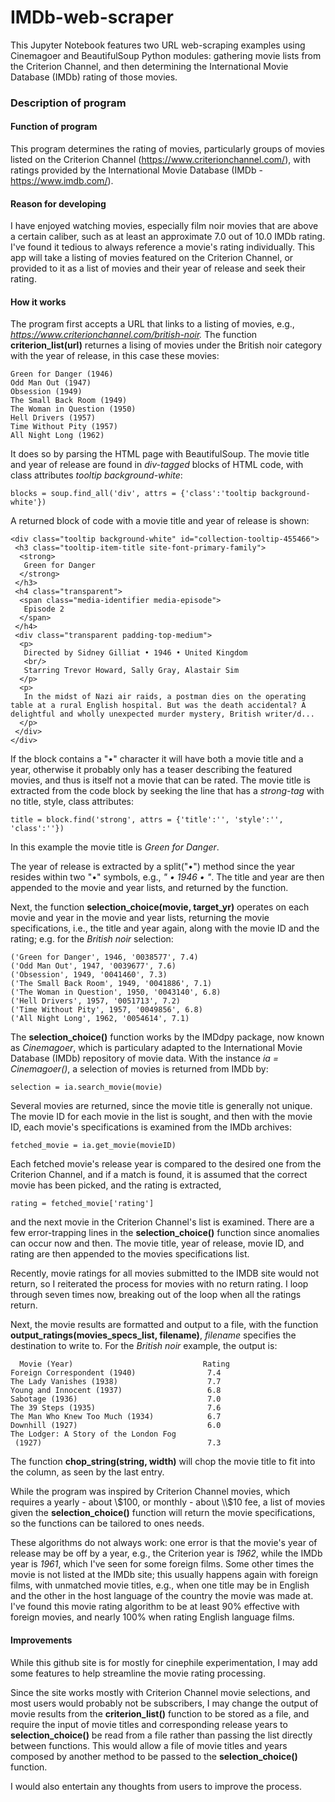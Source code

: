 # IMDb-web-scraper
This Jupyter Notebook features two URL web-scraping examples using Cinemagoer and BeautifulSoup Python modules: gathering movie lists from the Criterion Channel, and then determining the International Movie Database (IMDb) rating of those movies. 

### Description of program <a class="anchor" id="description"></a>

#### Function of program <a class="anchor" id="function_of_program"></a>
This program determines the rating of movies, particularly groups of movies listed on the Criterion Channel (https://www.criterionchannel.com/), with ratings provided by the International Movie Database (IMDb - https://www.imdb.com/).

#### Reason for developing <a class="anchor" id="reason_for_developing"></a>
I have enjoyed watching movies, especially film noir movies that are above a certain caliber, such as at least an approximate 7.0 out of 10.0 IMDb rating. I've found it tedious to always reference a movie's rating individually. This app will take a listing of movies featured on the Criterion Channel, or provided to it as a list of movies and their year of release and seek their rating. 

#### How it works <a class="anchor" id="how_it_works"></a>
The program first accepts a URL that links to a listing of movies, e.g., *https://www.criterionchannel.com/british-noir.* The function **criterion_list(url)** returnes a lising of movies under the British noir category with the year of release, in this case these movies: 

    Green for Danger (1946)
    Odd Man Out (1947)
    Obsession (1949)
    The Small Back Room (1949)
    The Woman in Question (1950)
    Hell Drivers (1957)
    Time Without Pity (1957)
    All Night Long (1962)

It does so by parsing the HTML page with BeautifulSoup. The movie title and year of release are found in *div-tagged* blocks of HTML code, with class attributes *tooltip background-white*: 

    blocks = soup.find_all('div', attrs = {'class':'tooltip background-white'})

A returned block of code with a movie title and year of release is shown:

    <div class="tooltip background-white" id="collection-tooltip-455466">
     <h3 class="tooltip-item-title site-font-primary-family">
      <strong>
       Green for Danger
      </strong>
     </h3>
     <h4 class="transparent">
      <span class="media-identifier media-episode">
       Episode 2
      </span>
     </h4>
     <div class="transparent padding-top-medium">
      <p>
       Directed by Sidney Gilliat • 1946 • United Kingdom
       <br/>
       Starring Trevor Howard, Sally Gray, Alastair Sim
      </p>
      <p>
       In the midst of Nazi air raids, a postman dies on the operating table at a rural English hospital. But was the death accidental? A delightful and wholly unexpected murder mystery, British writer/d...
      </p>
     </div>
    </div>

If the block contains a "•" character it will have both a movie title and a year, otherwise it probably only has a teaser describing the featured movies, and thus is itself not a movie that can be rated. The movie title is extracted from the code block by seeking the line that has a *strong-tag* with no title, style, class attributes:
    
    title = block.find('strong', attrs = {'title':'', 'style':'', 'class':''})

In this example the movie title is *Green for Danger*. 

The year of release is extracted by a split("•") method since the year resides within two "•" symbols, e.g., *" • 1946 • "*. The title and year are then appended to the movie and year lists, and returned by the function. 

Next, the function **selection_choice(movie, target_yr)** operates on each movie and year in the movie and year lists, returning the movie specifications, i.e., the title and year again, along with the movie ID and the rating; e.g. for the *British noir* selection: 

    ('Green for Danger', 1946, '0038577', 7.4)
    ('Odd Man Out', 1947, '0039677', 7.6)
    ('Obsession', 1949, '0041460', 7.3)
    ('The Small Back Room', 1949, '0041886', 7.1)
    ('The Woman in Question', 1950, '0043140', 6.8)
    ('Hell Drivers', 1957, '0051713', 7.2)
    ('Time Without Pity', 1957, '0049856', 6.8)
    ('All Night Long', 1962, '0054614', 7.1)

The **selection_choice()** function works by the IMDdpy package, now known as *Cinemagoer*, which is particulary adapted to the International Movie Database (IMDb) repository of movie data. With the instance *ia = Cinemagoer()*, 
a selection of movies is returned from IMDb by:

    selection = ia.search_movie(movie)

Several movies are returned, since the movie title is generally not unique. The movie ID for each movie in the list is sought, and then with the movie ID, each movie's specifications is examined from the IMDb archives: 

    fetched_movie = ia.get_movie(movieID)

Each fetched movie's release year is compared to the desired one from the Criterion Channel, and if a match is found, it is assumed that the correct movie has been picked, and the rating is extracted, 

    rating = fetched_movie['rating']

and the next movie in the Criterion Channel's list is examined. There are a few error-trapping lines in the **selection_choice()** function since anomalies can occur now and then. The movie title, year of release, movie ID, and rating are then appended to the movies specifications list. 

Recently, movie ratings for all movies submitted to the IMDB site would not return, so I reiterated the process for movies with no return rating. I loop through seven times now, breaking out of the loop when all the ratings return. 

Next, the movie results are formatted and output to a file, with the function **output_ratings(movies_specs_list, filename)**, *filename* specifies the destination to write to. For the *British noir* example, the output is: 

      Movie (Year)                             Rating
    Foreign Correspondent (1940)                7.4
    The Lady Vanishes (1938)                    7.7
    Young and Innocent (1937)                   6.8
    Sabotage (1936)                             7.0
    The 39 Steps (1935)                         7.6
    The Man Who Knew Too Much (1934)            6.7
    Downhill (1927)                             6.0
    The Lodger: A Story of the London Fog 
     (1927)                                     7.3

The function **chop_string(string, width)** will chop the movie title to fit into the column, as seen by the last entry. 

While the program was inspired by Criterion Channel movies, which requires a yearly - about \\$100, or monthly - about \\$10 fee, a list of movies given the **selection_choice()** function will return the movie specifications, so the functions can be tailored to ones needs. 

These algorithms do not always work: one error is that the movie's year of release may be off by a year, e.g., the Criterion year is *1962*, while the IMDb year is *1961*, which I've seen for some foreign films. Some other times the movie is not listed at the IMDb site; this usually happens again with foreign films, with unmatched movie titles, e.g., when one title may be in English and the other in the host language of the country the movie was made at. I've found this movie rating algorithm to be at least 90% effective with foreign movies, and nearly 100% when rating English language films. 

#### Improvements <a class="anchor" id="improvements"></a>
While this github site is for mostly for cinephile experimentation, I may add some features to help streamline the movie rating processing. 

Since the site works mostly with Criterion Channel movie selections, and most users would probably not be subscribers, I may change the output of movie results from the **criterion_list()** function to be stored as a file, and require the input of movie titles and corresponding release years to **selection_choice()** be read from a file rather than passing the list directly between functions. This would allow a file of movie titles and years composed by another method to be passed to the **selection_choice()** function. 

I would also entertain any thoughts from users to improve the process.
